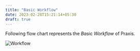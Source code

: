 ```yaml
---
title: "Basic Workflow"
date: 2023-02-28T15:21:14+05:30
draft: true
---
```


Following flow chart represents the *Basic Workflow* of Praxis.

![Workflow](/images/BasicWorkflow_New.png)